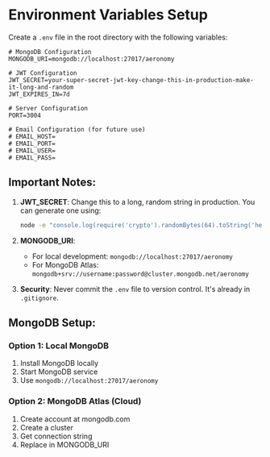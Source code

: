 # Environment Variables Setup

Create a `.env` file in the root directory with the following variables:

```env
# MongoDB Configuration
MONGODB_URI=mongodb://localhost:27017/aeronomy

# JWT Configuration  
JWT_SECRET=your-super-secret-jwt-key-change-this-in-production-make-it-long-and-random
JWT_EXPIRES_IN=7d

# Server Configuration
PORT=3004

# Email Configuration (for future use)
# EMAIL_HOST=
# EMAIL_PORT=
# EMAIL_USER=
# EMAIL_PASS=
```

## Important Notes:

1. **JWT_SECRET**: Change this to a long, random string in production. You can generate one using:
   ```bash
   node -e "console.log(require('crypto').randomBytes(64).toString('hex'))"
   ```

2. **MONGODB_URI**: 
   - For local development: `mongodb://localhost:27017/aeronomy`
   - For MongoDB Atlas: `mongodb+srv://username:password@cluster.mongodb.net/aeronomy`

3. **Security**: Never commit the `.env` file to version control. It's already in `.gitignore`.

## MongoDB Setup:

### Option 1: Local MongoDB
1. Install MongoDB locally
2. Start MongoDB service
3. Use `mongodb://localhost:27017/aeronomy`

### Option 2: MongoDB Atlas (Cloud)
1. Create account at mongodb.com
2. Create a cluster
3. Get connection string
4. Replace in MONGODB_URI 